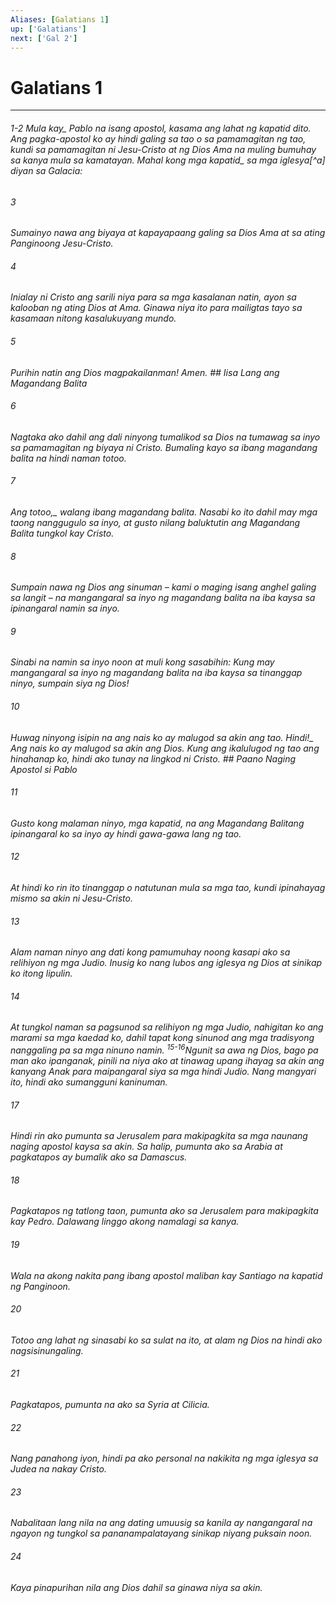 ```yaml
---
Aliases: [Galatians 1]
up: ['Galatians']
next: ['Gal 2']
---
```

# Galatians 1

***
###### 1-2 <i class="trans-change">Mula kay_ Pablo na isang apostol, kasama ang lahat ng kapatid dito. Ang pagka-apostol ko ay hindi galing sa tao o sa pamamagitan ng tao, kundi sa pamamagitan ni Jesu-Cristo at ng Dios Ama na muling bumuhay sa kanya mula sa kamatayan. <i class="trans-change">Mahal kong mga kapatid_ sa mga iglesya[^a] diyan sa Galacia: 





















###### 3 










Sumainyo nawa ang biyaya at kapayapaang galing sa Dios Ama at sa ating Panginoong Jesu-Cristo. 





















###### 4 










Inialay ni Cristo ang sarili niya para sa mga kasalanan natin, ayon sa kalooban ng ating Dios at Ama. Ginawa niya ito para mailigtas tayo sa kasamaan nitong kasalukuyang mundo. 





















###### 5 










Purihin natin ang Dios magpakailanman! Amen. ## Iisa Lang ang Magandang Balita 





















###### 6 










Nagtaka ako dahil ang dali ninyong tumalikod sa Dios na tumawag sa inyo sa pamamagitan ng biyaya ni Cristo. Bumaling kayo sa ibang magandang balita na hindi naman totoo. 





















###### 7 










<i class="trans-change">Ang totoo,_ walang ibang magandang balita. Nasabi ko ito dahil may mga taong nanggugulo sa inyo, at gusto nilang baluktutin ang Magandang Balita tungkol kay Cristo. 





















###### 8 










Sumpain nawa ng Dios ang sinuman – kami o maging isang anghel galing sa langit – na mangangaral sa inyo ng magandang balita na iba kaysa sa ipinangaral namin sa inyo. 





















###### 9 










Sinabi na namin sa inyo noon at muli kong sasabihin: Kung may mangangaral sa inyo ng magandang balita na iba kaysa sa tinanggap ninyo, sumpain siya ng Dios! 





















###### 10 










Huwag ninyong isipin na ang nais ko ay malugod sa akin ang tao. <i class="trans-change">Hindi!_ Ang nais ko ay malugod sa akin ang Dios. Kung ang ikalulugod ng tao ang hinahanap ko, hindi ako tunay na lingkod ni Cristo. ## Paano Naging Apostol si Pablo 





















###### 11 










Gusto kong malaman ninyo, mga kapatid, na ang Magandang Balitang ipinangaral ko sa inyo ay hindi gawa-gawa lang ng tao. 





















###### 12 










At hindi ko rin ito tinanggap o natutunan mula sa mga tao, kundi ipinahayag mismo sa akin ni Jesu-Cristo. 





















###### 13 










Alam naman ninyo ang dati kong pamumuhay noong kasapi ako sa relihiyon ng mga Judio. Inusig ko nang lubos ang iglesya ng Dios at sinikap ko itong lipulin. 





















###### 14 










At tungkol naman sa pagsunod sa relihiyon ng mga Judio, nahigitan ko ang marami sa mga kaedad ko, dahil tapat kong sinunod ang mga tradisyong nanggaling pa sa mga ninuno namin. <sup class="versenum">15-16</sup>Ngunit sa awa ng Dios, bago pa man ako ipanganak, pinili na niya ako at tinawag upang ihayag sa akin ang kanyang Anak para maipangaral siya sa mga hindi Judio. Nang mangyari ito, hindi ako sumangguni kaninuman. 





















###### 17 










Hindi rin ako pumunta sa Jerusalem para makipagkita sa mga naunang naging apostol kaysa sa akin. Sa halip, pumunta ako sa Arabia at pagkatapos ay bumalik ako sa Damascus. 





















###### 18 










Pagkatapos ng tatlong taon, pumunta ako sa Jerusalem para makipagkita kay Pedro. Dalawang linggo akong namalagi sa kanya. 





















###### 19 










Wala na akong nakita pang ibang apostol maliban kay Santiago na kapatid ng Panginoon. 





















###### 20 










Totoo ang lahat ng sinasabi ko sa sulat na ito, at alam ng Dios na hindi ako nagsisinungaling. 





















###### 21 










Pagkatapos, pumunta na ako sa Syria at Cilicia. 





















###### 22 










Nang panahong iyon, hindi pa ako personal na nakikita ng mga iglesya sa Judea na nakay Cristo. 





















###### 23 










Nabalitaan lang nila na ang dating umuusig sa kanila ay nangangaral na ngayon ng tungkol sa pananampalatayang sinikap niyang puksain noon. 





















###### 24 










Kaya pinapurihan nila ang Dios dahil sa ginawa niya sa akin.
